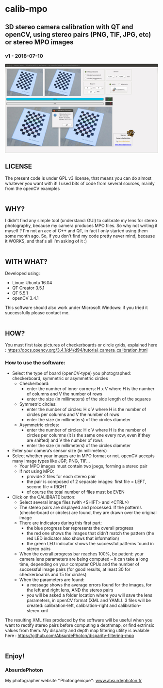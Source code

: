 # calib-mpo
## 3D stereo camera calibration with QT and openCV, using stereo pairs (PNG, TIF, JPG, etc) or stereo MPO images
### v1 - 2018-07-10

![Screenshot](screenshot.jpg)
<br/>

## LICENSE

The present code is under GPL v3 license, that means you can do almost whatever you want
with it!
I used bits of code from several sources, mainly from the openCV examples
<br/>
<br/>

## WHY?

I didn't find any simple tool (understand: GUI) to calibrate my lens for stereo photography, because my camera produces MPO files. So why not writing it myself ?
I'm not an ace of C++ and QT, in fact I only started using them some month ago. So, if you don't find my code pretty never mind, because it WORKS, and that's all I'm asking of it :)
<br/>
<br/>

## WITH WHAT?

Developed using:
* Linux: Ubuntu	16.04
* QT Creator 3.5.1
* QT 5.5.1
* openCV 3.4.1

This software should also work under Microsoft Windows: if you tried it successfully please contact me.
<br/>
<br/>

## HOW?

You must first take pictures of checkerboards or circle grids, explained here : https://docs.opencv.org/3.4.1/d4/d94/tutorial_camera_calibration.html

### How to use the software:
* Select the type of board (openCV-type) you photographed: checkerboard, symmetric or asymmetric circles
  * Checkerboard:
    * enter the number of inner corners: H x V where H  is the number of columns and V the number of rows
    * enter the size (in millimeters) of the side length of the squares
  * Symmetric circles:
    * enter the number of circles: H x V where H  is the number of circles per columns and V the number of rows
    * enter the size (in millimeters) of the circles diameter
  * Asymmetric circles:
    * enter the number of circles: H x V where H  is the number of circles per columns (it is the same one every row, even if they are shifted) and V the number of rows
    * enter the size (in millimeters) of the circles diameter
* Enter your camera’s sensor size (in millimeters)
* Select whether your images are in MPO format or not. openCV accepts many image types like JGP, PNG, TIF…
  * Your MPO images must contain two jpegs, forming a stereo pair
  * If not using MPO:
    * provide 2 files for each stereo pair
    * the pair is composed of 2 separate images: first file = LEFT, second file = RIGHT
    * of course the total number of files must be EVEN
* Click on the CALIBRATE button:
  * Select several image files (with  &lt;SHIFT&gt; and &lt;CTRL&gt;)
  * The stereo pairs are displayed and processed. If the patterns (checkerboard or circles) are found, they are drawn over the original image
  * There are indicators during this first part: 
    * the blue progress bar represents the overall progress
    * the red one shows the images that didn’t match the pattern (the red LED indicator also shows that information)
    * the green LED indicator shows the successful patterns found in stereo pairs
  * When the overall progress bar reaches 100%, be patient: your camera lens parameters are being computed – it can take a long time, depending on your computer CPUs and the number of successful image pairs (for good results, at least 30 for checkerboards and 15 for circles)
  * When the parameters are found:
    * a message shows the average errors found for the images, for the left and right lens, AND the stereo pairs
    * you will be asked a folder location where you will save the lens parameters, in openCV format (XML and YAML). 3 files will be created: calibration-left, calibration-right and calibration-stereo.xml

The resulting XML files produced by the software will be useful when you want to rectify stereo pairs before computing a depthmap, or find extrinsic values from them. My disparity and depth map filtering utility is avalable here : https://github.com/AbsurdePhoton/disparity-filtering-mpo
<br/>
<br/>

## Enjoy!

### AbsurdePhoton
My photographer website ''Photongénique'': www.absurdephoton.fr
